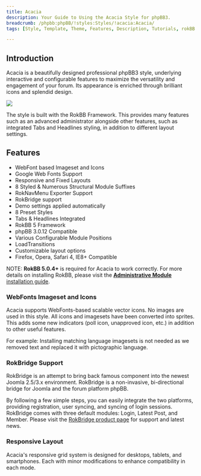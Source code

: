```yaml
---
title: Acacia
description: Your Guide to Using the Acacia Style for phpBB3.
breadcrumb: /phpbb:phpBB/!styles:Styles/!acacia:Acacia/
tags: [Style, Template, Theme, Features, Description, Tutorials, rokBB 5]

---
```


Introduction
-----

Acacia is a beautifully designed professional phpBB3 style, underlying interactive and configurable features to maximize the versatility and engagement of your forum. Its appearance is enriched through brilliant icons and splendid design.

![][style]

The style is built with the RokBB Framework. This provides many features such as an advanced administrator alongside other features, such as integrated Tabs and Headlines styling, in addition to different layout settings.

Features
-----

* WebFont based Imageset and Icons
* Google Web Fonts Support
* Responsive and Fixed Layouts
* 8 Styled & Numerous Structural Module Suffixes
* RokNavMenu Exporter Support
* RokBridge support
* Demo settings applied automatically
* 8 Preset Styles
* Tabs & Headlines Integrated
* RokBB 5 Framework
* phpBB 3.0.12 Compatible
* Various Configurable Module Positions
* LoadTransitions
* Customizable layout options
* Firefox, Opera, Safari 4, IE8+ Compatible

NOTE: **RokBB 5.0.4+** is required for Acacia to work correctly. For more details on installing RokBB, please visit the [**Administrative Module** installation guide][adminguide].

### WebFonts Imageset and Icons

Acacia supports WebFonts-based scalable vector icons. No images are used in this style. All icons and imagesets have been converted into sprites. This adds some new indicators (poll icon, unapproved icon, etc.) in addition to other useful features. 

For example: Installing matching language imagesets is not needed as we removed text and replaced it with pictographic language.

### RokBridge Support

RokBridge is an attempt to bring back famous component into the newest Joomla 2.5/3.x environment. RokBridge is a non-invasive, bi-directional bridge for Joomla and the forum platform phpBB. 

By following a few simple steps, you can easily integrate the two platforms, providing registration, user syncing, and syncing of login sessions. RokBridge comes with three default modules: Login, Latest Post, and Member. Please visit the [RokBridge product page][rokbridge] for support and latest news.

### Responsive Layout

Acacia's responsive grid system is designed for desktops, tablets, and smartphones. Each with minor modifications to enhance compatibility in each mode.

[adminguide]: ../../start/styles.md#installing-administrative-modules
[style]: assets/acacia.jpeg
[rokbridge]: http://www.rockettheme.com/extensions-joomla/rokbridge